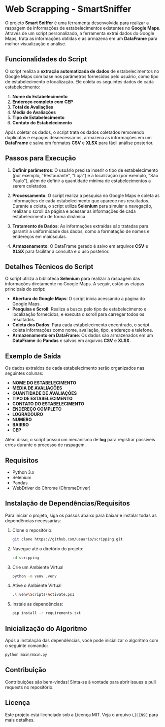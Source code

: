 #  Web Scrapping - SmartSniffer

O projeto **Smart Sniffer** é uma ferramenta desenvolvida para realizar a raspagem de informações de estabelecimentos existentes no **Google Maps**. 
Através de um script personalizado, a ferramenta extrai dados do Google Maps, trata as informações obtidas e as armazena em um **DataFrame** para melhor visualização e análise.

## Funcionalidades do Script

O script realiza a **extração automatizada de dados** de estabelecimentos no Google Maps com base nos parâmetros fornecidos pelo usuário, como tipo de estabelecimento e localização. Ele coleta os seguintes dados de cada estabelecimento:

1. **Nome do Estabelecimento**
2. **Endereço completo com CEP**
3. **Total de Avaliações**
4. **Média de Avaliações**
5. **Tipo de Estabelecimento**
6. **Contato do Estabelecimento**

Após coletar os dados, o script trata os dados coletados removendo duplicatas e espaços desnecessarios, armazena as informações em um **DataFrame** e salva em formatos **CSV** e **XLSX** para fácil análise posterior.

## Passos para Execução

1. **Definir parâmetros**: O usuário precisa inserir o tipo de estabelecimento (por exemplo, "Restaurante", "Loja") e a localização (por exemplo, "São Paulo"), além de definir a quantidade mínima de estabelecimentos a serem coletados.
   
2. **Processamento**: O script realiza a pesquisa no Google Maps e coleta as informações de cada estabelecimento que aparece nos resultados. Durante a coleta, o script utiliza **Selenium** para simular a navegação, realizar o scroll da página e acessar as informações de cada estabelecimento de forma dinâmica.

3. **Tratamento de Dados**: As informações extraídas são tratadas para garantir a uniformidade dos dados, como a formatação de nomes e endereços em maiúsculas.

4. **Armazenamento**: O DataFrame gerado é salvo em arquivos **CSV** e **XLSX** para facilitar a consulta e o uso posterior.

## Detalhes Técnicos do Script

O script utiliza a biblioteca **Selenium** para realizar a raspagem das informações diretamente no Google Maps. A seguir, estão as etapas principais do script:

- **Abertura do Google Maps**: O script inicia acessando a página do Google Maps.
- **Pesquisa e Scroll**: Realiza a busca pelo tipo de estabelecimento e localização fornecidos, e executa o scroll para carregar todos os resultados.
- **Coleta dos Dados**: Para cada estabelecimento encontrado, o script coleta informações como nome, avaliação, tipo, endereço e telefone.
- **Armazenamento em DataFrame**: Os dados são armazenados em um **DataFrame** do **Pandas** e salvos em arquivos **CSV** e **XLSX**.

## Exemplo de Saída

Os dados extraídos de cada estabelecimento serão organizados nas seguintes colunas:

- **NOME DO ESTABELECIMENTO**
- **MÉDIA DE AVALIAÇÕES**
- **QUANTIDADE DE AVALIAÇÕES**
- **TIPO DE ESTABELECIMENTO**
- **CONTATO DO ESTABELECIMENTO**
- **ENDEREÇO COMPLETO**
- **LOGRADOURO**
- **NUMERO**
- **BAIRRO**
- **CEP**


Além disso, o script possui um mecanismo de **log** para registrar possíveis erros durante o processo de raspagem.

## Requisitos

- Python 3.x
- Selenium
- Pandas
- WebDriver do Chrome (ChromeDriver)

## Instalação de Dependências/Requisitos

Para iniciar o projeto, siga os passos abaixo para baixar e instalar todas as dependências necessárias:

1. Clone o repositório:
    ```bash
    git clone https://github.com/usuario/scripping.git
    ```
2. Navegue até o diretório do projeto:
    ```bash
    cd scripping
    ```
3. Crie um Ambiente Virtual
    ```bash
    python -m venv .venv
    ```
4. Ative o Ambiente Virtual 
    ```bash
    .\.venv\Scripts\Activate.ps1
    ```
5. Instale as dependências:
    ```bash
    pip install -r requirements.txt
    ```

## Inicialização do Algoritmo

Após a instalação das dependências, você pode inicializar o algoritmo com o seguinte comando:

```bash
python main/main.py
```

## Contribuição

Contribuições são bem-vindas! Sinta-se à vontade para abrir issues e pull requests no repositório.

## Licença

Este projeto está licenciado sob a Licença MIT. Veja o arquivo `LICENSE` para mais detalhes.
